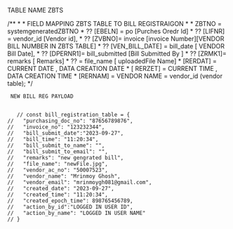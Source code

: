 
TABLE NAME ZBTS

   /**
     * 
     * FIELD MAPPING ZBTS TABLE TO BILL REGISTRAIGON 
     * 
     *  ZBTNO = systemgeneratedZBTNO
     *  ?? [EBELN] = po [Purches Oredr Id]
     *  ?? [LIFNR] = vendor_id [Vendor id],
     * ?? [ZVBNO]= invoice [invoice Number][VENDOR BILL NUMBER IN ZBTS TABLE]
     * ?? [VEN_BILL_DATE] = bill_date [ VENDOR Bill Date],
     * ?? [DPERNR1]= bill_submitted [Bill Submitted By ]
     * ?? [ZRMK1]= remarks [ Remarks]
     * ?? = file_name [ uploadedFile Name]
     * [RERDAT] = CURRENT DATE , DATA CREATION DATE
     * [ RERZET] = CURRENT TIME , DATA CREATION TIME
     * [RERNAM] = VENDOR NAME = vendor_id (vendor table);
     */


     NEW BILL REG PAYLOAD


       // const bill_registration_table = {
    //   "purchasing_doc_no": "87656789876",
    //   "invoice_no": "123232344",
    //   "bill_submit_date":"2023-09-27",
    //   "bill_time": "11:20:34",
    //   "bill_submit_to_name": "",
    //   "bill_submit_to_email": "",
    //   "remarks": "new gengrated bill",
    //   "file_name": "newFile.jpg",
    //   "vendor_ac_no": "50007523",
    //   "vendor_name": "Mrinmoy Ghosh",
    //   "vendor_email": "mrinmoygh081@gmail.com",
    //   "created_date": "2023-09-27",
    //   "created_time": "11:20:34",
    //   "created_epoch_time": 898765456789,
    //   "action_by_id":"LOGGED IN USER ID",
    //   "action_by_name": "LOGGED IN USER NAME"
    // }